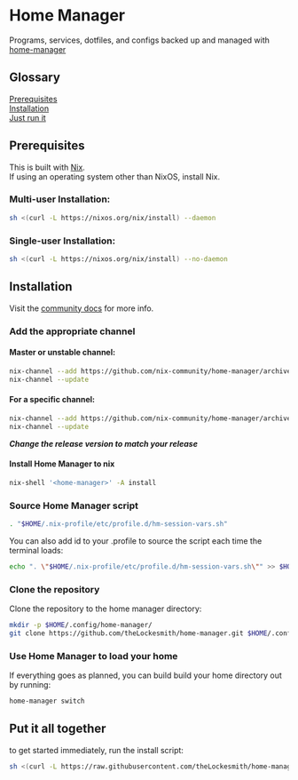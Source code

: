 # Home Manager
Programs, services, dotfiles, and configs backed up and managed with [home-manager][1]


## Glossary
[Prerequisites](#prerequisites)  
[Installation](#installation)  
[Just run it](#put-it-all-together)  


## Prerequisites
This is built with [Nix][2].  
If using an operating system other than NixOS, install Nix.  
### Multi-user Installation:
```zsh
sh <(curl -L https://nixos.org/nix/install) --daemon
```

### Single-user Installation:
```zsh
sh <(curl -L https://nixos.org/nix/install) --no-daemon
```
## Installation
Visit the [community docs][3] for more info.

### Add the appropriate channel

#### Master or unstable channel:
```zsh
nix-channel --add https://github.com/nix-community/home-manager/archive/master.tar.gz home-manager
nix-channel --update
```

#### For a specific channel:
```zsh
nix-channel --add https://github.com/nix-community/home-manager/archive/release-23.11.tar.gz home-manager
nix-channel --update
```
***Change the release version to match your release***

#### Install Home Manager to nix
```zsh
nix-shell '<home-manager>' -A install
```

### Source Home Manager script
```zsh
. "$HOME/.nix-profile/etc/profile.d/hm-session-vars.sh"
```

You can also add id to your .profile to source the script each time the terminal loads:
```zsh
echo ". \"$HOME/.nix-profile/etc/profile.d/hm-session-vars.sh\"" >> $HOME/.profile
```

### Clone the repository
Clone the repository to the home manager directory:
```zsh
mkdir -p $HOME/.config/home-manager/
git clone https://github.com/theLockesmith/home-manager.git $HOME/.config/
```

### Use Home Manager to load your home
If everything goes as planned, you can build build your home directory out by running:
```zsh
home-manager switch
```

## Put it all together
to get started immediately, run the install script:
```zsh
sh <(curl -L https://raw.githubusercontent.com/theLockesmith/home-manager/main/install)
```

[1]: https://github.com/nix-community/home-manager
[2]: https://nix.dev/install-nix
[3]: https://nix-community.github.io/home-manager/index.html
